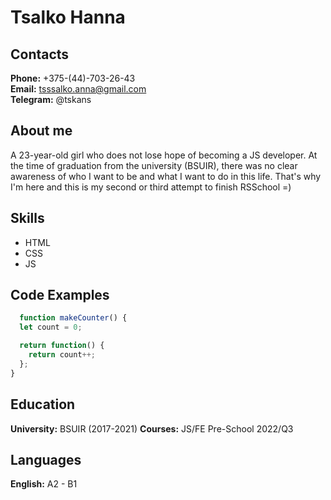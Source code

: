 # Tsalko Hanna

## Contacts

**Phone:** +375-(44)-703-26-43  
**Email:** tsssalko.anna@gmail.com  
**Telegram:** @tskans

## About me

A 23-year-old girl who does not lose hope of becoming a JS developer. At the time of graduation from the university (BSUIR), there was no clear awareness of who I want to be and what I want to do in this life. That's why I'm here and this is my second or third attempt to finish RSSchool =)

## Skills

* HTML
* CSS
* JS

## Code Examples

```javascript
  function makeCounter() {
  let count = 0;

  return function() {
    return count++;
  };
}
```

## Education

**University:** BSUIR (2017-2021)
**Courses:** JS/FE Pre-School 2022/Q3

## Languages

**English:** A2 - B1